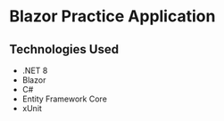 # Blazor Practice Application

## Technologies Used
- .NET 8  
- Blazor  
- C#  
- Entity Framework Core  
- xUnit
